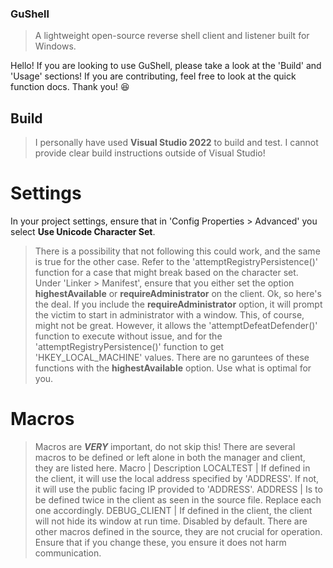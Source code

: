 ### GuShell
> A lightweight open-source reverse shell client and listener built for Windows.

Hello! If you are looking to use GuShell, please take a look at the 'Build' and 'Usage' sections!
If you are contributing, feel free to look at the quick function docs. Thank you! 😆

## Build
> I personally have used **Visual Studio 2022** to build and test. I cannot provide clear build instructions outside of Visual Studio!
# Settings
In your project settings, ensure that in 'Config Properties > Advanced' you select **Use Unicode Character Set**.
> There is a possibility that not following this could work, and the same is true for the other case. Refer to the 'attemptRegistryPersistence()'
> function for a case that might break based on the character set.
Under 'Linker > Manifest', ensure that you either set the option **highestAvailable** or **requireAdministrator** on the client.
> Ok, so here's the deal. If you include the **requireAdministrator** option, it will prompt the victim to start in administrator with a window.
> This, of course, might not be great. However, it allows the 'attemptDefeatDefender()' function to execute without issue, and for the 'attemptRegistryPersistence()'
> function to get 'HKEY_LOCAL_MACHINE' values. There are no garuntees of these functions with the **highestAvailable** option. Use what is optimal for you.
# Macros
> Macros are _**VERY**_ important, do not skip this!
There are several macros to be defined or left alone in both the manager and client, they are listed here.
Macro | Description
LOCALTEST | If defined in the client, it will use the local address specified by 'ADDRESS'. If not, it will use the public facing IP provided to 'ADDRESS'.
ADDRESS | Is to be defined twice in the client as seen in the source file. Replace each one accordingly.
DEBUG_CLIENT | If defined in the client, the client will not hide its window at run time. Disabled by default.
There are other macros defined in the source, they are not crucial for operation. Ensure that if you change these, you ensure it does not harm communication.
